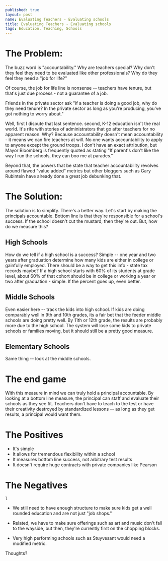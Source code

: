 ```yaml
---
published: true
layout: post
name: Evaluating Teachers - Evaluating schools
title: Evaluating Teachers - Evaluating schools
tags: Education, Teaching, Schools
---
```


# The Problem: 


The buzz word is "accountability." Why are teachers special? Why don't
they feel they need to be evaluated like other professionals? Why do
they feel they need a "job for life?"

Of course, the job for life line is nonsense -- teachers have tenure,
but that's just due process - not a guarantee of a job.

Friends in the private sector ask "if a teacher is doing a good job,
why do they need tenure? In the private sector as long as you're
producing, you've got nothing to worry about."

Well, first I dispute that last sentence. second, K-12 education isn't
the real world. It's rife with stories of administrators that go after
teachers for no apparent reason. Why? Because accountability doesn't
mean accountability - it means we can fire teachers at will. No one
wants accountability to apply to anyone except the ground troops. I
don't have an exact attribution, but Mayor Bloomberg is frequently
quoted as stating "If parent's don't like the way I run the schools,
they can boo me at parades."

Beyond that, the powers that be state that teacher accountability
revolves around flawed "value added" metrics but other bloggers such as Gary
Rubintein have already done a great job debunking that.

# The Solution:


The solution is to simplify. There's a better way. Let's start by
making the principals accountable. Bottom line is that they're
responsible for a school's success. If the school doesn't cut the
mustard, then they're out. But, how do we measure this?

High Schools
------------

How do we tell if a high school is a success? Simple -- one year and
two years after graduation determine how many kids are either in college or
gainfully employed. There should be a way to get this info - state tax
records maybe? If a high school starts with 60% of its students at
grade level, about 60% of that cohort should be in college or working
a year or two after graduation - simple. If the percent goes up, even better.

Middle Schools
--------------

Even easier here -- track the kids into high school. If kids are doing
comparably well in 9th and 10th grades, its a fair bet that the feeder
middle schools are doing pretty well. By 11th or 12th grade, the
results are probably more due to the high school. The system will lose
some kids to private schools or families moving, but it should still
be a pretty good measure.

Elementary Schools
------------------

Same thing -- look at the middle schools. 

# The end game


With this measure in mind we can truly hold a principal
accountable. By looking at a bottom line measure, the principal can
staff and evaluate their schools as they see fit. Teachers don't have
to teach to the test or have their creativity destroyed by
standardized lessons -- as long as they get results, a principal would
want them.

# The Positives


* It's simple 
* It allows for tremendous flexibility within a school
* It measures bottom line success, not arbitrary test results
* It doesn't require huge contracts with private companies like Pearson
 
# The Negatives
    l

* We still need to have enough structure to make sure kids get a well
  rounded education and are not just "job shops."  

* Related, we have to make sure offerings such as art and music don't
  fall to the wayside, but then, they're currently first on the
  chopping blocks.

* Very high performing schools such as Stuyvesant would need a
  modified metric.

Thoughts?
